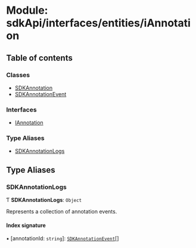 # Module: sdkApi/interfaces/entities/iAnnotation

## Table of contents

### Classes

- [SDKAnnotation](../classes/sdkApi_interfaces_entities_iAnnotation.SDKAnnotation.md)
- [SDKAnnotationEvent](../classes/sdkApi_interfaces_entities_iAnnotation.SDKAnnotationEvent.md)

### Interfaces

- [IAnnotation](../interfaces/sdkApi_interfaces_entities_iAnnotation.IAnnotation.md)

### Type Aliases

- [SDKAnnotationLogs](sdkApi_interfaces_entities_iAnnotation.md#sdkannotationlogs)

## Type Aliases

### SDKAnnotationLogs

Ƭ **SDKAnnotationLogs**: `Object`

Represents a collection of annotation events.

#### Index signature

▪ [annotationId: `string`]: [`SDKAnnotationEvent`](../classes/sdkApi_interfaces_entities_iAnnotation.SDKAnnotationEvent.md)[]
